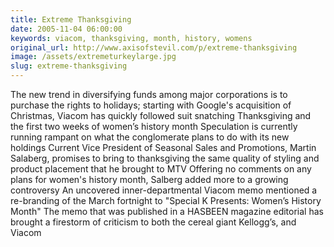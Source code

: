 ```yaml
---
title: Extreme Thanksgiving
date: 2005-11-04 06:00:00
keywords: viacom, thanksgiving, month, history, womens
original_url: http://www.axisofstevil.com/p/extreme-thanksgiving
image: /assets/extremeturkeylarge.jpg
slug: extreme-thanksgiving
---
```


The new trend in diversifying funds among major corporations is to purchase the rights to holidays; starting with Google&#039;s acquisition of Christmas, Viacom has quickly followed suit snatching Thanksgiving and the first two weeks of women’s history month Speculation is currently running rampant on what the conglomerate plans to do with its new holdings Current Vice President of Seasonal Sales and Promotions, Martin Salaberg, promises to bring to thanksgiving the same quality of styling and product placement that he brought to MTV
Offering no comments on any plans for women&#039;s history month, Salberg added more to a growing controversy An uncovered inner-departmental Viacom memo mentioned a re-branding of the March fortnight to &quot;Special K Presents: Women’s History Month&quot; The memo that was published in a HASBEEN magazine editorial has brought a firestorm of criticism to both the cereal giant Kellogg’s, and Viacom

